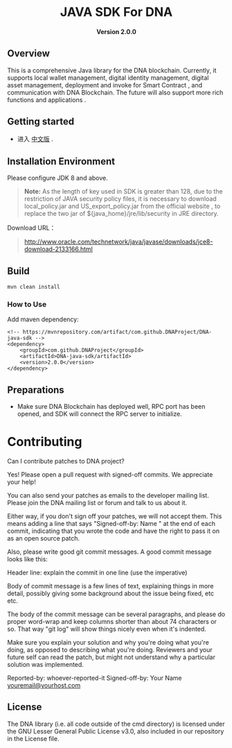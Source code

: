 
<h1 align="center">JAVA SDK For DNA </h1>
<h4 align="center">Version 2.0.0 </h4>

## Overview

This is a comprehensive Java library for the DNA blockchain. Currently, it supports local wallet management, digital identity management, digital asset management,  deployment and invoke for Smart Contract , and communication with DNA Blockchain. The future will also support more rich functions and applications .

## Getting started

* 进入 [中文版](docs/README.md) .


## Installation Environment 

Please configure JDK 8 and above.

> **Note:** As the length of key used in SDK is greater than 128, due to the restriction of JAVA security policy files, it is necessary to download local_policy.jar and US_export_policy.jar from the official website , to replace the two jar of ${java_home}/jre/lib/security in JRE directory.

Download URL：

>http://www.oracle.com/technetwork/java/javase/downloads/jce8-download-2133166.html


## Build

```
mvn clean install
```

### How to Use

Add maven dependency:

```
<!-- https://mvnrepository.com/artifact/com.github.DNAProject/DNA-java-sdk -->
<dependency>
    <groupId>com.github.DNAProject</groupId>
    <artifactId>DNA-java-sdk/artifactId>
    <version>2.0.0</version>
</dependency>
```

## Preparations

* Make sure DNA Blockchain has deployed well,  RPC port has been opened, and SDK will connect the RPC server to initialize.


# Contributing

Can I contribute patches to DNA project?

Yes! Please open a pull request with signed-off commits. We appreciate your help!

You can also send your patches as emails to the developer mailing list.
Please join the DNA mailing list or forum and talk to us about it.

Either way, if you don't sign off your patches, we will not accept them.
This means adding a line that says "Signed-off-by: Name <email>" at the
end of each commit, indicating that you wrote the code and have the right
to pass it on as an open source patch.

Also, please write good git commit messages.  A good commit message
looks like this:

  Header line: explain the commit in one line (use the imperative)

  Body of commit message is a few lines of text, explaining things
  in more detail, possibly giving some background about the issue
  being fixed, etc etc.

  The body of the commit message can be several paragraphs, and
  please do proper word-wrap and keep columns shorter than about
  74 characters or so. That way "git log" will show things
  nicely even when it's indented.

  Make sure you explain your solution and why you're doing what you're
  doing, as opposed to describing what you're doing. Reviewers and your
  future self can read the patch, but might not understand why a
  particular solution was implemented.

  Reported-by: whoever-reported-it
  Signed-off-by: Your Name <youremail@yourhost.com>


## License

The DNA library (i.e. all code outside of the cmd directory) is licensed under the GNU Lesser General Public License v3.0, also included in our repository in the License file.
